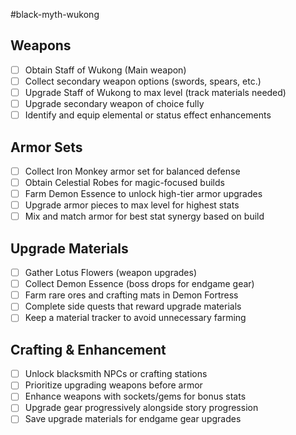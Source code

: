 #black-myth-wukong 
## Weapons  
- [ ] Obtain Staff of Wukong (Main weapon)  
- [ ] Collect secondary weapon options (swords, spears, etc.)  
- [ ] Upgrade Staff of Wukong to max level (track materials needed)  
- [ ] Upgrade secondary weapon of choice fully  
- [ ] Identify and equip elemental or status effect enhancements  

## Armor Sets  
- [ ] Collect Iron Monkey armor set for balanced defense  
- [ ] Obtain Celestial Robes for magic-focused builds  
- [ ] Farm Demon Essence to unlock high-tier armor upgrades  
- [ ] Upgrade armor pieces to max level for highest stats  
- [ ] Mix and match armor for best stat synergy based on build  

## Upgrade Materials  
- [ ] Gather Lotus Flowers (weapon upgrades)  
- [ ] Collect Demon Essence (boss drops for endgame gear)  
- [ ] Farm rare ores and crafting mats in Demon Fortress  
- [ ] Complete side quests that reward upgrade materials  
- [ ] Keep a material tracker to avoid unnecessary farming  

## Crafting & Enhancement  
- [ ] Unlock blacksmith NPCs or crafting stations  
- [ ] Prioritize upgrading weapons before armor  
- [ ] Enhance weapons with sockets/gems for bonus stats  
- [ ] Upgrade gear progressively alongside story progression  
- [ ] Save upgrade materials for endgame gear upgrades  
